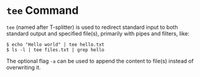 # `tee` Command

`tee` (named after T-splitter) is used to redirect standard input to both standard output and specified file(s), primarily with pipes and filters, like:

```console
$ echo "Hello world" | tee hello.txt
$ ls -l | tee files.txt | grep hello
```

The optional flag `-a` can be used to append the content to file(s) instead of overwriting it.

